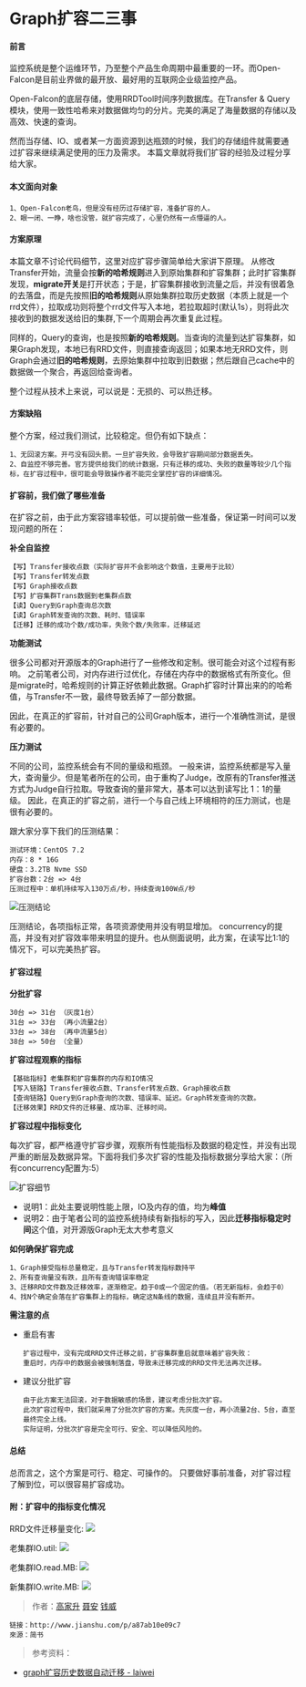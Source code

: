 # Graph扩容二三事

#### 前言

监控系统是整个运维环节，乃至整个产品生命周期中最重要的一环。而Open-Falcon是目前业界做的最开放、最好用的互联网企业级监控产品。

Open-Falcon的底层存储，使用RRDTool时间序列数据库。在Transfer & Query模块，使用一致性哈希来对数据做均匀的分片。完美的满足了海量数据的存储以及高效、快速的查询。

然而当存储、IO、或者某一方面资源到达瓶颈的时候，我们的存储组件就需要通过扩容来继续满足使用的压力及需求。 本篇文章就将我们扩容的经验及过程分享给大家。

#### 本文面向对象

```
1、Open-Falcon老鸟，但是没有经历过存储扩容，准备扩容的人。
2、眼一闭、一睁，啥也没管，就扩容完成了，心里仍然有一点懵逼的人。
```

#### 方案原理

本篇文章不讨论代码细节，这里对应扩容步骤简单给大家讲下原理。 从修改Transfer开始，流量会按**新的哈希规则**进入到原始集群和扩容集群；此时扩容集群发现，**migrate开关**是打开状态；于是，扩容集群接收到流量之后，并没有很着急的去落盘，而是先按照**旧的哈希规则**从原始集群拉取历史数据（本质上就是一个rrd文件），拉取成功则将整个rrd文件写入本地，若拉取超时(默认1s），则将此次接收到的数据发送给旧的集群,下一个周期会再次重复此过程。

同样的，Query的查询，也是按照**新的哈希规则**。当查询的流量到达扩容集群，如果Graph发现，本地已有RRD文件，则直接查询返回；如果本地无RRD文件，则Graph会通过**旧的哈希规则**，去原始集群中拉取到旧数据；然后跟自己cache中的数据做一个聚合，再返回给查询者。

整个过程从技术上来说，可以说是：无损的、可以热迁移。

#### 方案缺陷

整个方案，经过我们测试，比较稳定。但仍有如下缺点：

```
1、无回滚方案。开弓没有回头箭。一旦扩容失败，会导致扩容期间部分数据丢失。
2、自监控不够完善。官方提供给我们的统计数据，只有迁移的成功、失败的数量等较少几个指标，在扩容过程中，很可能会导致操作者不能完全掌控扩容的详细情况。
```

#### 扩容前，我们做了哪些准备

在扩容之前，由于此方案容错率较低，可以提前做一些准备，保证第一时间可以发现问题的所在：

**补全自监控**

```
【写】Transfer接收点数（实际扩容并不会影响这个数值，主要用于比较）
【写】Transfer转发点数
【写】Graph接收点数
【写】扩容集群Trans数据到老集群点数
【读】Query到Graph查询总次数
【读】Graph转发查询的次数、耗时、错误率
【迁移】迁移的成功个数/成功率，失败个数/失败率，迁移延迟
```

**功能测试**

很多公司都对开源版本的Graph进行了一些修改和定制。很可能会对这个过程有影响。 之前笔者公司，对内存进行过优化，存储在内存中的数据格式有所变化。但是migrate时，哈希规则的计算正好依赖此数据。Graph扩容时计算出来的的哈希值，与Transfer不一致，最终导致丢掉了一部分数据。

因此，在真正的扩容前，针对自己的公司Graph版本，进行一个准确性测试，是很有必要的。

**压力测试**

不同的公司，监控系统会有不同的量级和瓶颈。 一般来讲，监控系统都是写入量大，查询量少。但是笔者所在的公司，由于重构了Judge，改原有的Transfer推送方式为Judge自行拉取。导致查询的量非常大，基本可以达到读写比 1：1的量级。 因此，在真正的扩容之前，进行一个与自己线上环境相符的压力测试，也是很有必要的。

跟大家分享下我们的压测结果：

```
测试环境：CentOS 7.2
内存：8 * 16G
硬盘：3.2TB Nvme SSD
扩容台数：2台 => 4台
压测过程中：单机持续写入130万点/秒，持续查询100W点/秒
```

![压测结论](../../.gitbook/assets/practice\_graph-scaling\_quantity.png)

压测结论，各项指标正常，各项资源使用并没有明显增加。 concurrency的提高，并没有对扩容效率带来明显的提升。也从侧面说明，此方案，在读写比1:1的情况下，可以完美热扩容。

#### 扩容过程

**分批扩容**

```
30台 => 31台 （灰度1台）
31台 => 33台 （再小流量2台）
33台 => 38台 （再中流量5台）
38台 => 50台 （全量）
```

**扩容过程观察的指标**

```
【基础指标】老集群和扩容集群的内存和IO情况
【写入链路】Transfer接收点数、Transfer转发点数、Graph接收点数
【查询链路】Query到Graph查询的次数、错误率、延迟。Graph转发查询的次数。
【迁移效果】RRD文件的迁移量、成功率、迁移时间。
```

**扩容过程中指标变化**

每次扩容，都严格遵守扩容步骤，观察所有性能指标及数据的稳定性，并没有出现严重的断层及数据异常。下面将我们多次扩容的性能及指标数据分享给大家：（所有concurrency配置为:5）

![扩容细节](../../.gitbook/assets/practice\_graph-scaling\_stats.png)

* 说明1：此处主要说明性能上限，IO及内存的值，均为**峰值**
* 说明2：由于笔者公司的监控系统持续有新指标的写入，因此**迁移指标稳定时间**这个值，对开源版Graph无太大参考意义

**如何确保扩容完成**

```
1、Graph接受指标总量稳定，且与Transfer转发指标数持平
2、所有查询量没有跌，且所有查询错误率稳定
3、迁移RRD文件数及迁移效率，逐渐稳定。趋于0或一个固定的值。（若无新指标，会趋于0）
4、找N个确定会落在扩容集群上的指标，确定这N条线的数据，连续且并没有断开。
```

**需注意的点**

*   重启有害

    ```
    扩容过程中，没有完成RRD文件迁移之前，扩容集群重启就意味着扩容失败：
    重启时，内存中的数据会被强制落盘，导致未迁移完成的RRD文件无法再次迁移。
    ```
*   建议分批扩容

    ```
    由于此方案无法回滚，对于数据敏感的场景，建议考虑分批次扩容。
    此次扩容过程中，我们就采用了分批次扩容的方案。先灰度一台，再小流量2台、5台，直至最终完全上线。
    实际证明，分批次扩容是完全可行、安全、可以降低风险的。
    ```

#### 总结

总而言之，这个方案是可行、稳定、可操作的。 只要做好事前准备，对扩容过程了解到位，可以很容易扩容成功。

#### 附：扩容中的指标变化情况

RRD文件迁移量变化: ![](../../.gitbook/assets/practice\_graph-scaling\_rrd.png)

老集群IO.util: ![](../../.gitbook/assets/practice\_graph-scaling\_io01.png)

老集群IO.read.MB: ![](../../.gitbook/assets/practice\_graph-scaling\_io02.png)

新集群IO.write.MB: ![](../../.gitbook/assets/practice\_graph-scaling\_io03.png)

> 作者：[高家升](http://blog.gaojiasheng.com/) [聂安](https://github.com/niean) [钱威](https://github.com/n4mine)

```
链接：http://www.jianshu.com/p/a87ab10e09c7
來源：简书
```

> 参考资料：

* [graph扩容历史数据自动迁移 - laiwei](http://www.jianshu.com/p/16baba04c959)
